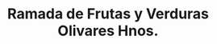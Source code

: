 ---
title: "Ramada de Frutas y Verduras Olivares Hnos."
url: /quilicura/ramada-de-frutas-y-verduras-olivares-hnos/
shop: frutería
---